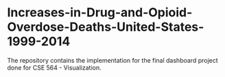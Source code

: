 # Increases-in-Drug-and-Opioid-Overdose-Deaths-United-States-1999-2014
The repository contains the implementation for the final dashboard project done for CSE 564 - Visualization. 
